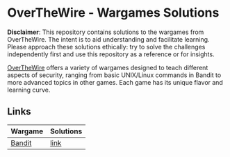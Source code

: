 # OverTheWire - Wargames Solutions

**Disclaimer**: This repository contains solutions to the wargames from OverTheWire. The intent is to aid understanding and facilitate learning. Please approach these solutions ethically: try to solve the challenges independently first and use this repository as a reference or for insights.

[OverTheWire](https://overthewire.org/wargames/) offers a variety of wargames designed to teach different aspects of security, ranging from basic UNIX/Linux commands in Bandit to more advanced topics in other games. Each game has its unique flavor and learning curve.

## Links

<center>

| Wargame                                            | Solutions |
| :------------------------------------------------- | :-------- |
| [Bandit](https://overthewire.org/wargames/bandit/) | [link](https://github.com/albertopformoso/OverTheWire-Wargames/blob/main/bandit/README.md)  |

</center>
